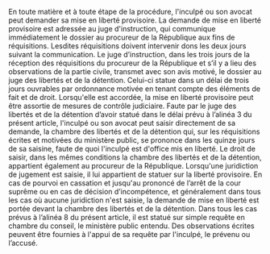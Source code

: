 En toute matière et à toute étape de la procédure, l'inculpé ou son avocat peut demander sa mise en liberté provisoire.
La demande de mise en liberté provisoire est adressée au juge d'instruction, qui communique immédiatement le dossier au procureur de la République aux fins de réquisitions. Lesdites réquisitions doivent intervenir dons les deux jours suivant la communication.
Le juge d’instruction, dans les trois jours de la réception des réquisitions du procureur de la République et s’il y a lieu des observations de la partie civile, transmet avec son avis motivé, le dossier au juge des libertés et de la détention. Celui-ci statue dans un délai de trois jours ouvrables par ordonnance motivée en tenant compte des éléments de fait et de droit.
Lorsqu'elle est accordée, la mise en liberté provisoire peut être assortie de mesures de contrôle judiciaire.
Faute par le juge des libertés et de la détention d’avoir statué dans le délai prévu à l’alinéa 3 du présent article, l'inculpé ou son avocat peut saisir directement de sa demande, la chambre des libertés et de la détention qui, sur les réquisitions écrites et motivées du ministère public, se prononce dans les quinze jours de sa saisine, faute de quoi l'inculpé est d'office mis en liberté.
Le droit de saisir, dans les mêmes conditions la chambre des libertés et de la détention, appartient également au procureur de la République.
Lorsqu'une juridiction de jugement est saisie, il lui appartient de statuer sur la liberté provisoire.
En cas de pourvoi en cassation et jusqu'au prononcé de l’arrêt de la cour suprême ou en cas de décision d’incompétence, et généralement dans tous les cas où aucune juridiction n'est saisie, la demande de mise en liberté est portée devant la chambre des libertés et de la détention.
Dans tous les cas prévus à l’alinéa 8 du présent article, il est statué sur simple requête en chambre du conseil, le ministère public entendu. Des observations écrites peuvent être fournies à l'appui de sa requête par l'inculpé, le prévenu ou l’accusé.